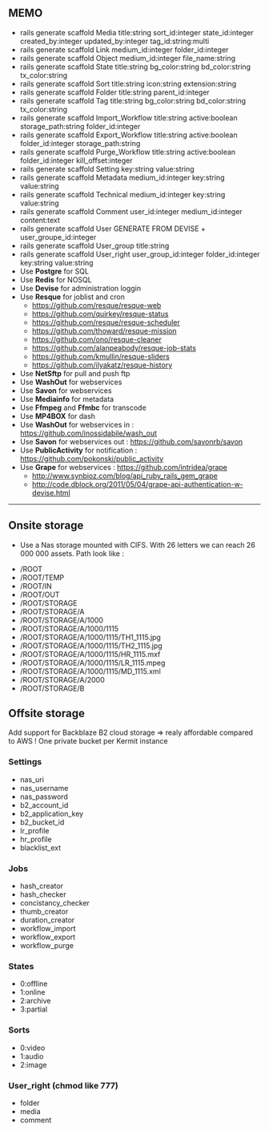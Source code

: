 ## MEMO

- rails generate scaffold Media title:string sort_id:integer state_id:integer created_by:integer updated_by:integer tag_id:string:multi
- rails generate scaffold Link medium_id:integer folder_id:integer
- rails generate scaffold Object medium_id:integer file_name:string
- rails generate scaffold State title:string bg_color:string bd_color:string tx_color:string
- rails generate scaffold Sort title:string icon:string extension:string
- rails generate scaffold Folder title:string parent_id:integer
- rails generate scaffold Tag title:string bg_color:string bd_color:string tx_color:string
- rails generate scaffold Import_Workflow title:string active:boolean storage_path:string folder_id:integer 
- rails generate scaffold Export_Workflow title:string active:boolean folder_id:integer storage_path:string 
- rails generate scaffold Purge_Workflow title:string active:boolean folder_id:integer kill_offset:integer
- rails generate scaffold Setting key:string value:string
- rails generate scaffold Metadata medium_id:integer key:string value:string
- rails generate scaffold Technical medium_id:integer key:string value:string
- rails generate scaffold Comment user_id:integer medium_id:integer content:text
- rails generate scaffold User GENERATE FROM DEVISE + user_groupe_id:integer
- rails generate scaffold User_group title:string 
- rails generate scaffold User_right user_group_id:integer folder_id:integer key:string value:string
- Use **Postgre** for SQL
- Use **Redis** for NOSQL
- Use **Devise** for administration loggin
- Use **Resque** for joblist and cron
  - https://github.com/resque/resque-web
  - https://github.com/quirkey/resque-status
  - https://github.com/resque/resque-scheduler
  - https://github.com/thoward/resque-mission
  - https://github.com/ono/resque-cleaner
  - https://github.com/alanpeabody/resque-job-stats
  - https://github.com/kmullin/resque-sliders
  - https://github.com/ilyakatz/resque-history
- Use **NetSftp** for pull and push ftp
- Use **WashOut** for webservices
- Use **Savon** for webservices
- Use **Mediainfo** for metadata
- Use **Ffmpeg** and **Ffmbc** for transcode
- Use **MP4BOX** for dash
- Use **WashOut** for webservices in : https://github.com/inossidabile/wash_out
- Use **Savon** for webservices out : https://github.com/savonrb/savon
- Use **PublicActivity** for notification : https://github.com/pokonski/public_activity
- Use **Grape** for webservices : https://github.com/intridea/grape
  - http://www.synbioz.com/blog/api_ruby_rails_gem_grape
  - http://code.dblock.org/2011/05/04/grape-api-authentication-w-devise.html

------------------------------------

## Onsite storage
- Use a Nas storage mounted with CIFS. With 26 letters we can reach 26 000 000 assets. Path look like :

* /ROOT
* /ROOT/TEMP
* /ROOT/IN
* /ROOT/OUT
* /ROOT/STORAGE
* /ROOT/STORAGE/A
* /ROOT/STORAGE/A/1000
* /ROOT/STORAGE/A/1000/1115
* /ROOT/STORAGE/A/1000/1115/TH1_1115.jpg
* /ROOT/STORAGE/A/1000/1115/TH2_1115.jpg
* /ROOT/STORAGE/A/1000/1115/HR_1115.mxf
* /ROOT/STORAGE/A/1000/1115/LR_1115.mpeg
* /ROOT/STORAGE/A/1000/1115/MD_1115.xml
* /ROOT/STORAGE/A/2000
* /ROOT/STORAGE/B

## Offsite storage
Add support for Backblaze B2 cloud storage => realy affordable compared to AWS !
One private bucket per Kermit instance

### Settings
- nas_uri
- nas_username
- nas_password
- b2_account_id
- b2_application_key
- b2_bucket_id
- lr_profile
- hr_profile
- blacklist_ext

### Jobs
- hash_creator
- hash_checker
- concistancy_checker
- thumb_creator
- duration_creator
- workflow_import
- workflow_export
- workflow_purge

### States
- 0:offline
- 1:online
- 2:archive
- 3:partial

### Sorts
- 0:video
- 1:audio
- 2:image

### User_right (chmod like 777)
- folder 
- media
- comment
